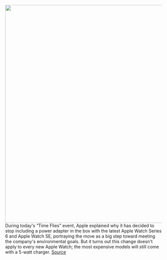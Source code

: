 <img src='https://cdn.vox-cdn.com/thumbor/ZRcfNozVvnnz1Crrahc_1U7Fh38=/0x0:2390x1440/1200x800/filters:focal(1004x529:1386x911)/cdn.vox-cdn.com/uploads/chorus_image/image/67412193/Screen_Shot_2020_09_15_at_4.58.10_PM.0.png' width='700px' /><br/>
During today's “Time Flies” event, Apple explained why it has decided to stop including a power adapter in the box with the latest Apple Watch Series 6 and Apple Watch SE, portraying the move as a big step toward meeting the company's environmental goals. But it turns out this change doesn't apply to every new Apple Watch; the most expensive models will still come with a 5-watt charger.
<a href='https://www.theverge.com/2020/9/15/21438719/apple-watch-series-6-se-power-adapter-bundle-hermes'> Source <a/>
